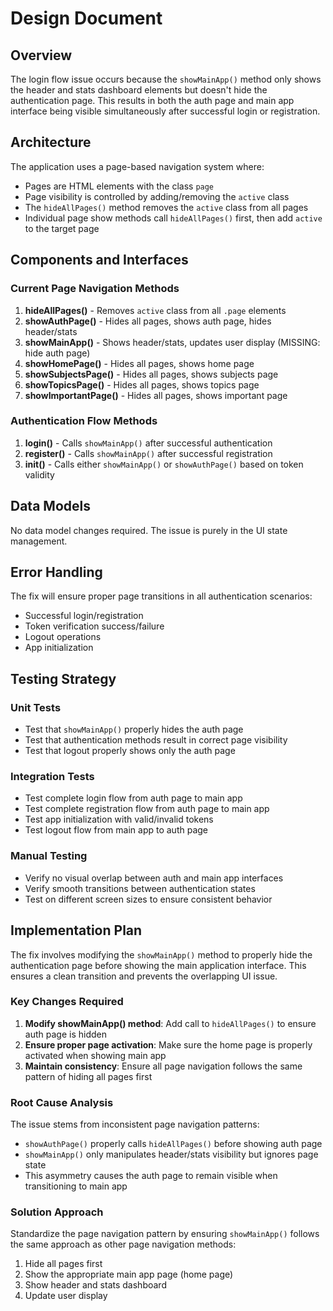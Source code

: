 # Design Document

## Overview

The login flow issue occurs because the `showMainApp()` method only shows the header and stats dashboard elements but doesn't hide the authentication page. This results in both the auth page and main app interface being visible simultaneously after successful login or registration.

## Architecture

The application uses a page-based navigation system where:

- Pages are HTML elements with the class `page`
- Page visibility is controlled by adding/removing the `active` class
- The `hideAllPages()` method removes the `active` class from all pages
- Individual page show methods call `hideAllPages()` first, then add `active` to the target page

## Components and Interfaces

### Current Page Navigation Methods

1. **hideAllPages()** - Removes `active` class from all `.page` elements
2. **showAuthPage()** - Hides all pages, shows auth page, hides header/stats
3. **showMainApp()** - Shows header/stats, updates user display (MISSING: hide auth page)
4. **showHomePage()** - Hides all pages, shows home page
5. **showSubjectsPage()** - Hides all pages, shows subjects page
6. **showTopicsPage()** - Hides all pages, shows topics page
7. **showImportantPage()** - Hides all pages, shows important page

### Authentication Flow Methods

1. **login()** - Calls `showMainApp()` after successful authentication
2. **register()** - Calls `showMainApp()` after successful registration
3. **init()** - Calls either `showMainApp()` or `showAuthPage()` based on token validity

## Data Models

No data model changes required. The issue is purely in the UI state management.

## Error Handling

The fix will ensure proper page transitions in all authentication scenarios:

- Successful login/registration
- Token verification success/failure
- Logout operations
- App initialization

## Testing Strategy

### Unit Tests

- Test that `showMainApp()` properly hides the auth page
- Test that authentication methods result in correct page visibility
- Test that logout properly shows only the auth page

### Integration Tests

- Test complete login flow from auth page to main app
- Test complete registration flow from auth page to main app
- Test app initialization with valid/invalid tokens
- Test logout flow from main app to auth page

### Manual Testing

- Verify no visual overlap between auth and main app interfaces
- Verify smooth transitions between authentication states
- Test on different screen sizes to ensure consistent behavior

## Implementation Plan

The fix involves modifying the `showMainApp()` method to properly hide the authentication page before showing the main application interface. This ensures a clean transition and prevents the overlapping UI issue.

### Key Changes Required

1. **Modify showMainApp() method**: Add call to `hideAllPages()` to ensure auth page is hidden
2. **Ensure proper page activation**: Make sure the home page is properly activated when showing main app
3. **Maintain consistency**: Ensure all page navigation follows the same pattern of hiding all pages first

### Root Cause Analysis

The issue stems from inconsistent page navigation patterns:

- `showAuthPage()` properly calls `hideAllPages()` before showing auth page
- `showMainApp()` only manipulates header/stats visibility but ignores page state
- This asymmetry causes the auth page to remain visible when transitioning to main app

### Solution Approach

Standardize the page navigation pattern by ensuring `showMainApp()` follows the same approach as other page navigation methods:

1. Hide all pages first
2. Show the appropriate main app page (home page)
3. Show header and stats dashboard
4. Update user display
